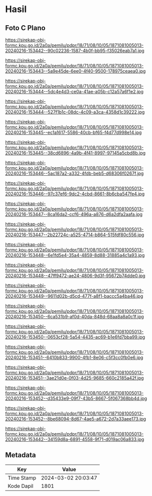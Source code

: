 # Hasil

## Foto C Plano

https://sirekap-obj-formc.kpu.go.id/2a0a/pemilu/pdpr/18/71/08/10/05/1871081005013-20240216-153442--90c02236-1587-4b0f-bb95-f35026eab7a1.jpg

https://sirekap-obj-formc.kpu.go.id/2a0a/pemilu/pdpr/18/71/08/10/05/1871081005013-20240216-153443--5a9e45de-6ee0-4f40-9500-178975ceaea0.jpg

https://sirekap-obj-formc.kpu.go.id/2a0a/pemilu/pdpr/18/71/08/10/05/1871081005013-20240216-153444--5dc4e4d3-ce0a-41ae-a05b-c12a57a6f1e2.jpg

https://sirekap-obj-formc.kpu.go.id/2a0a/pemilu/pdpr/18/71/08/10/05/1871081005013-20240216-153444--527f1b1c-08dc-4c09-a3ca-4358d1c39222.jpg

https://sirekap-obj-formc.kpu.go.id/2a0a/pemilu/pdpr/18/71/08/10/05/1871081005013-20240216-153445--ec1a1617-5586-40cb-bf65-f4d77d998e14.jpg

https://sirekap-obj-formc.kpu.go.id/2a0a/pemilu/pdpr/18/71/08/10/05/1871081005013-20240216-153445--38cd6896-4a9b-4f41-8997-97145a5cbd8b.jpg

https://sirekap-obj-formc.kpu.go.id/2a0a/pemilu/pdpr/18/71/08/10/05/1871081005013-20240216-153446--5ac187a2-a332-4fdb-beb5-d68306f0267f.jpg

https://sirekap-obj-formc.kpu.go.id/2a0a/pemilu/pdpr/18/71/08/10/05/1871081005013-20240216-153446--97c37ef6-9dc2-4cbd-8661-8b6cba547fe4.jpg

https://sirekap-obj-formc.kpu.go.id/2a0a/pemilu/pdpr/18/71/08/10/05/1871081005013-20240216-153447--8ca16da2-ccf6-496a-a876-d6a2dfa2aafa.jpg

https://sirekap-obj-formc.kpu.go.id/2a0a/pemilu/pdpr/18/71/08/10/05/1871081005013-20240216-153447--2b22724c-a525-4714-b864-515fdf80c556.jpg

https://sirekap-obj-formc.kpu.go.id/2a0a/pemilu/pdpr/18/71/08/10/05/1871081005013-20240216-153448--6e1fd5e4-35a4-4859-8d88-31885a4c1a93.jpg

https://sirekap-obj-formc.kpu.go.id/2a0a/pemilu/pdpr/18/71/08/10/05/1871081005013-20240216-153448--47ff9472-ae24-4806-9d3f-95672b74dde0.jpg

https://sirekap-obj-formc.kpu.go.id/2a0a/pemilu/pdpr/18/71/08/10/05/1871081005013-20240216-153449--9611d02b-d5cd-477f-a8f1-baccc5a4ba46.jpg

https://sirekap-obj-formc.kpu.go.id/2a0a/pemilu/pdpr/18/71/08/10/05/1871081005013-20240216-153450--6ca531b9-af0d-40da-848d-68aa8a8a0c1f.jpg

https://sirekap-obj-formc.kpu.go.id/2a0a/pemilu/pdpr/18/71/08/10/05/1871081005013-20240216-153450--0653cf28-5a54-4435-ac69-b1e6fd7bba99.jpg

https://sirekap-obj-formc.kpu.go.id/2a0a/pemilu/pdpr/18/71/08/10/05/1871081005013-20240216-153451--6410b833-9900-4fb1-8e06-c5f3cc0fb0e6.jpg

https://sirekap-obj-formc.kpu.go.id/2a0a/pemilu/pdpr/18/71/08/10/05/1871081005013-20240216-153451--3ae21d0e-0f03-4d25-9685-660c2185a42f.jpg

https://sirekap-obj-formc.kpu.go.id/2a0a/pemilu/pdpr/18/71/08/10/05/1871081005013-20240216-153452--d35433e9-09f7-43b5-8667-5f067368bb4d.jpg

https://sirekap-obj-formc.kpu.go.id/2a0a/pemilu/pdpr/18/71/08/10/05/1871081005013-20240216-153452--8be68094-8d67-4ae5-a672-2d7a33aee173.jpg

https://sirekap-obj-formc.kpu.go.id/2a0a/pemilu/pdpr/18/71/08/10/05/1871081005013-20240216-153442--34159d8a-6891-4558-9f71-d019ac06a833.jpg


## Metadata

| Key        | Value               |
| ---------- | ------------------- |
| Time Stamp | 2024-03-02 20:03:47 |
| Kode Dapil | 1801                |



